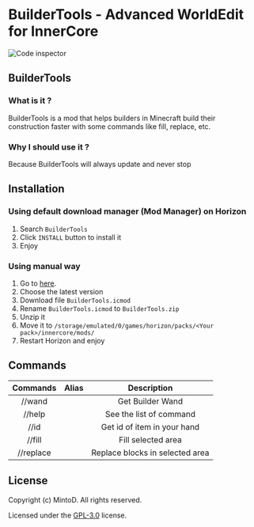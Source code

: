 # BuilderTools - Advanced WorldEdit for InnerCore

![Code inspector](https://www.code-inspector.com/project/26010/score/svg)

## BuilderTools

### What is it ?

BuilderTools is a mod that helps builders in Minecraft build their construction faster with some commands like fill, replace, etc.

### Why I should use it ?

Because BuilderTools will always update and never stop

## Installation

### Using default download manager (Mod Manager) on Horizon

1. Search `BuilderTools`
2. Click `INSTALL` button to install it
3. Enjoy

### Using manual way

1. Go to [here](https://github.com/MintoD/BuilderTools/releases).
2. Choose the latest version
3. Download file `BuilderTools.icmod`
4. Rename `BuilderTools.icmod` to `BuilderTools.zip`
5. Unzip it
6. Move it to `/storage/emulated/0/games/horizon/packs/<Your pack>/innercore/mods/`
7. Restart Horizon and enjoy

## Commands

|  Commands | Alias |           Description           |
|:---------:|:-----:|:-------------------------------:|
|   //wand  |       |         Get Builder Wand        |
|   //help  |       |     See the list of command     |
|    //id   |       |   Get id of item in your hand   |
|   //fill  |       |        Fill selected area       |
| //replace |       | Replace blocks in selected area |

## License

Copyright (c) MintoD. All rights reserved.

Licensed under the [GPL-3.0](https://github.com/MintoD/BuilderTools/blob/main/LICENSE) license.

